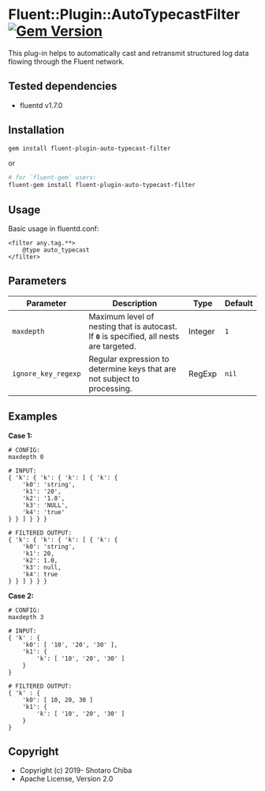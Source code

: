 # Fluent::Plugin::AutoTypecastFilter [![Gem Version](https://badge.fury.io/rb/fluent-plugin-auto-typecast-filter.svg)](https://badge.fury.io/rb/fluent-plugin-auto-typecast-filter)

This plug-in helps to automatically cast and retransmit structured log data flowing through the Fluent network.

## Tested dependencies

* fluentd v1.7.0

## Installation

```sh
gem install fluent-plugin-auto-typecast-filter
```

or

```sh
# for `fluent-gem` users:
fluent-gem install fluent-plugin-auto-typecast-filter
```

## Usage

Basic usage in fluentd.conf:

```
<filter any.tag.**>
    @type auto_typecast
</filter>
```

## Parameters

| Parameter | Description | Type | Default |
---|---|---|---
| `maxdepth` | Maximum level of nesting that is autocast. If **`0`** is specified, all nests are targeted. | Integer | `1` |
| `ignore_key_regexp` | Regular expression to determine keys that are not subject to processing. | RegExp | `nil` |

## Examples

**Case 1:**

```plain
# CONFIG:
maxdepth 0

# INPUT:
{ 'k': { 'k': { 'k': [ { 'k': {
    'k0': 'string',
    'k1': '20',
    'k2': '1.0',
    'k3': 'NULL',
    'k4': 'true'
} } ] } } }

# FILTERED OUTPUT:
{ 'k': { 'k': { 'k': [ { 'k': {
    'k0': 'string',
    'k1': 20,
    'k2': 1.0,
    'k3': null,
    'k4': true
} } ] } } }
```

**Case 2:**

```plain
# CONFIG:
maxdepth 3

# INPUT:
{ 'k' : {
    'k0': [ '10', '20', '30' ],
    'k1': {
        'k': [ '10', '20', '30' ]
    }
}

# FILTERED OUTPUT:
{ 'k' : {
    'k0': [ 10, 20, 30 ]
    'k1': {
        'k': [ '10', '20', '30' ]
    }
}
```

## Copyright

* Copyright (c) 2019- Shotaro Chiba
* Apache License, Version 2.0
